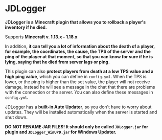 # JDLogger

**JDLogger is a Minecraft plugin that allows you to rollback a player's inventory if he died.**

Supports **Minecraft v. 1.13.x - 1.18.x**

In addition, **it can tell you a lot of information about the death of a player, for example, the coordinates, the cause, the TPS of the server and the ping of the player at that moment, so that you can know for sure if he is lying, saying that he died from server lags or ping.**

This plugin can also **protect players from death at a low TPS value and a high ping value**, which you can define in `config.yml`. When the TPS is lower, or the ping is higher than the set value, the player will not receive damage, instead he will see a message in the chat that there are problems with the connection or the server. You can also define these messages in `config.yml`.

JDLogger has a **built-in Auto Updater**, so you don't have to worry about updates. They will be installed automatically when the server is started and shut down.

**DO NOT RENAME JAR FILES! It should only be called `JDLogger.jar` for plugin and `JDLogger_WinUPD.jar` for Windows Updater.**
